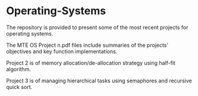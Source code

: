 # Operating-Systems

The repository is provided to present some of the most recent projects for operating systems.

The MTE OS Project n.pdf files include summaries of the projects' objectives and key function implementations.

Project 2 is of memory allocation/de-allocation strategy using half-fit algorithm.

Project 3 is of managing hierarchical tasks using semaphores and recursive quick sort.
